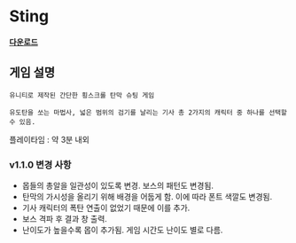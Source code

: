 # Sting
**[다운로드](https://github.com/Canachii/Sting/releases/download/v1.1.0/Sting-Alpha.zip)**
## 게임 설명
```
유니티로 제작된 간단한 횡스크롤 탄막 슈팅 게임

유도탄을 쏘는 마법사, 넓은 범위의 검기를 날리는 기사 총 2가지의 캐릭터 중 하나를 선택할 수 있음.
```
플레이타임 : 약 3분 내외
### v1.1.0 변경 사항
- 몹들의 총알을 일관성이 있도록 변경. 보스의 패턴도 변경됨.
- 탄막의 가시성을 올리기 위해 배경을 어둡게 함. 이에 따라 폰트 색깔도 변경됨.
- 기사 캐릭터의 폭탄 연출이 없었기 때문에 이를 추가.
- 보스 격파 후 결과 창 출력.
- 난이도가 높을수록 몹이 추가됨. 게임 시간도 난이도 별로 다름.
